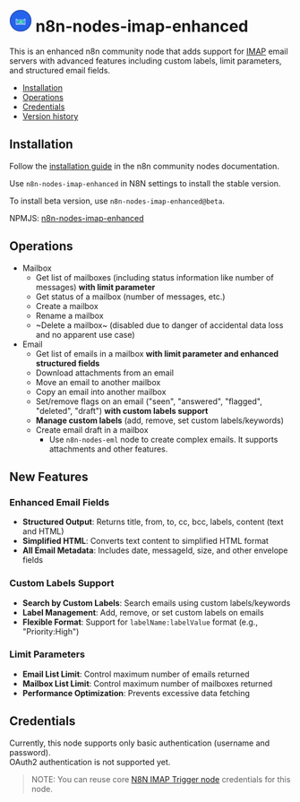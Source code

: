# <img src="nodes/Imap/node-imap-enhanced-icon.svg"  height="40"> n8n-nodes-imap-enhanced

This is an enhanced n8n community node that adds support for [IMAP](https://en.wikipedia.org/wiki/Internet_Message_Access_Protocol) email servers with advanced features including custom labels, limit parameters, and structured email fields.

* [Installation](#installation)  
* [Operations](#operations)  
* [Credentials](#credentials)
* [Version history](CHANGELOG.md)

## Installation

Follow the [installation guide](https://docs.n8n.io/integrations/community-nodes/installation/) in the n8n community nodes documentation.

Use `n8n-nodes-imap-enhanced` in N8N settings to install the stable version.

To install beta version, use `n8n-nodes-imap-enhanced@beta`.

NPMJS: [n8n-nodes-imap-enhanced](https://www.npmjs.com/package/n8n-nodes-imap-enhanced)


## Operations

* Mailbox
  * Get list of mailboxes (including status information like number of messages) **with limit parameter**
  * Get status of a mailbox (number of messages, etc.)
  * Create a mailbox
  * Rename a mailbox
  * ~Delete a mailbox~ (disabled due to danger of accidental data loss and no apparent use case)
* Email
  * Get list of emails in a mailbox **with limit parameter and enhanced structured fields**
  * Download attachments from an email
  * Move an email to another mailbox
  * Copy an email into another mailbox
  * Set/remove flags on an email ("seen", "answered", "flagged", "deleted", "draft") **with custom labels support**
  * **Manage custom labels** (add, remove, set custom labels/keywords)
  * Create email draft in a mailbox
    * Use `n8n-nodes-eml` node to create complex emails. It supports attachments and other features.

## New Features

### Enhanced Email Fields
- **Structured Output**: Returns title, from, to, cc, bcc, labels, content (text and HTML)
- **Simplified HTML**: Converts text content to simplified HTML format
- **All Email Metadata**: Includes date, messageId, size, and other envelope fields

### Custom Labels Support
- **Search by Custom Labels**: Search emails using custom labels/keywords
- **Label Management**: Add, remove, or set custom labels on emails
- **Flexible Format**: Support for `labelName:labelValue` format (e.g., "Priority:High")

### Limit Parameters
- **Email List Limit**: Control maximum number of emails returned
- **Mailbox List Limit**: Control maximum number of mailboxes returned
- **Performance Optimization**: Prevents excessive data fetching

## Credentials

Currently, this node supports only basic authentication (username and password).  
OAuth2 authentication is not supported yet.  

> NOTE: You can reuse core [N8N IMAP Trigger node](https://docs.n8n.io/integrations/builtin/credentials/imap/) credentials for this node.

